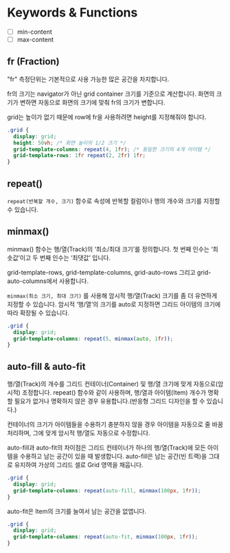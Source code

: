 # Keywords & Functions

- [ ] min-content
- [ ] max-content

## fr (Fraction)

"fr" 측정단위는 기본적으로 사용 가능한 많은 공간을 차지합니다.

fr의 크기는 navigator가 아닌 grid container 크기를 기준으로 계산합니다. 화면의 크기가 변하면 자동으로 화면의 크기에 맞춰 fr의 크기가 변합니다.

grid는 높이가 없기 때문에 row에 fr을 사용하려면 height를 지정해줘야 합니다.

```css
.grid {
  display: grid;
  height: 50vh; /* 화면 높이의 1/2 크기 */
  grid-template-columns: repeat(4, 1fr); /* 동일한 크기의 4개 아이템 */
  grid-template-rows: 1fr repeat(2, 2fr) 1fr;
}
```

## repeat()

`repeat(반복할 개수, 크기)` 함수로 속성에 반복할 컬럼이나 행의 개수와 크기를 지정할 수 있습니다.

## minmax()

minmax() 함수는 행/열(Track)의 ‘최소/최대 크기’를 정의합니다.
첫 번째 인수는 ‘최솟값’이고 두 번째 인수는 ‘최댓값’ 입니다.

grid-template-rows, grid-template-columns, grid-auto-rows 그리고 grid-auto-columns에서 사용합니다.

`minmax(최소 크기, 최대 크기)` 를 사용해 암시적 행/열(Track) 크기를 좀 더 유연하게 지정할 수 있습니다.
암시적 ‘행/열’의 크기를 auto로 지정하면 그리드 아이템의 크기에 따라 확장될 수 있습니다.

```css
.grid {
  display: grid;
  grid-template-columns: repeat(5, minmax(auto, 1fr));
}
```

## auto-fill & auto-fit

행/열(Track)의 개수를 그리드 컨테이너(Container) 및 행/열 크기에 맞게 자동으로(암시적) 조정합니다.
repeat() 함수와 같이 사용하며, 행/열과 아이템(Item) 개수가 명확할 필요가 없거나 명확하지 않은 경우 유용합니다.(반응형 그리드 디자인을 할 수 있습니다.)

컨테이너의 크기가 아이템들을 수용하기 충분하지 않을 경우 아이템을 자동으로 줄 바꿈 처리하며, 그에 맞게 암시적 행/열도 자동으로 수정합니다.

auto-fill과 auto-fit의 차이점은 그리드 컨테이너가 하나의 행/열(Track)에 모든 아이템을 수용하고 남는 공간이 있을 때 발생합니다.
auto-fill은 남는 공간(빈 트랙)을 그대로 유지하여 가상의 그리드 셀로 Grid 영역을 채웁니다.

```css
.grid {
  display: grid;
  grid-template-columns: repeat(auto-fill, minmax(100px, 1fr));
}
```

auto-fit은 Item의 크기를 늘여서 남는 공간을 없앱니다.

```css
.grid {
  display: grid;
  grid-template-columns: repeat(auto-fit, minmax(100px, 1fr));
}
```
